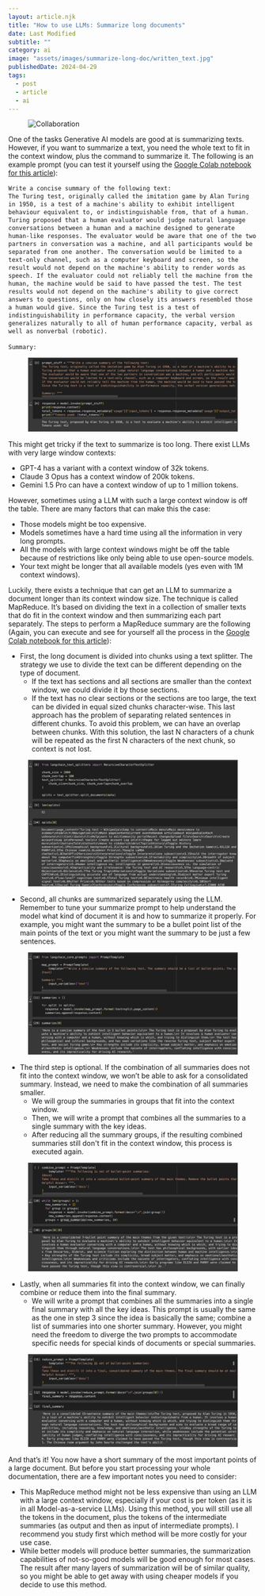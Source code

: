 ```yaml
---
layout: article.njk
title: "How to use LLMs: Summarize long documents"
date: Last Modified
subtitle: ""
category: ai
image: "assets/images/summarize-long-doc/written_text.jpg"
publishedDate: 2024-04-29
tags:
  - post
  - article
  - ai
---
```


<figure>
<img style="aspect-ratio: 897/467" alt="Collaboration" src="{{ image }}" />
</figure>

One of the tasks Generative AI models are good at is summarizing texts. However, if you want to summarize a text, you need the whole text to fit in the context window, plus the command to summarize it. The following is an example prompt (you can test it yourself using the <a href="https://colab.research.google.com/drive/1z5wwBLOag7TK5ylimSuosEQQdjkBswYu?usp=sharing" target="_blank">Google Colab notebook for this article</a>):

```
Write a concise summary of the following text:
The Turing test, originally called the imitation game by Alan Turing in 1950, is a test of a machine's ability to exhibit intelligent behaviour equivalent to, or indistinguishable from, that of a human. Turing proposed that a human evaluator would judge natural language conversations between a human and a machine designed to generate human-like responses. The evaluator would be aware that one of the two partners in conversation was a machine, and all participants would be separated from one another. The conversation would be limited to a text-only channel, such as a computer keyboard and screen, so the result would not depend on the machine's ability to render words as speech. If the evaluator could not reliably tell the machine from the human, the machine would be said to have passed the test. The test results would not depend on the machine's ability to give correct answers to questions, only on how closely its answers resembled those a human would give. Since the Turing test is a test of indistinguishability in performance capacity, the verbal version generalizes naturally to all of human performance capacity, verbal as well as nonverbal (robotic).

Summary: 
```

<figure>
<img alt="Summarization with direct use" src="assets/images/summarize-long-doc/direct-use.png" />
</figure>

This might get tricky if the text to summarize is too long. There exist LLMs with very large window contexts:
-	GPT-4 has a variant with a context window of 32k tokens.
-	Claude 3 Opus has a context window of 200k tokens.
-	Gemini 1.5 Pro can have a context window of up to 1 million tokens.

However, sometimes using a LLM with such a large context window is off the table. There are many factors that can make this the case:

-	Those models might be too expensive.
-	Models sometimes have a hard time using all the information in very long prompts.
-	All the models with large context windows might be off the table because of restrictions like only being able to use open-source models. 
-	Your text might be longer that all available models (yes even with 1M context windows).

Luckily, there exists a technique that can get an LLM to summarize a document longer than its context window size. The technique is called MapReduce. It’s based on dividing the text in a collection of smaller texts that do fit in the context window and then summarizing each part separately. The steps to perform a MapReduce summary are the following (Again, you can execute and see for yourself all the process in the <a href="https://colab.research.google.com/drive/1z5wwBLOag7TK5ylimSuosEQQdjkBswYu?usp=sharing" target="_blank">Google Colab notebook for this article</a>):
- First, the long document is divided into chunks using a text splitter. The strategy we use to divide the text can be different depending on the type of document. 
    - If the text has sections and all sections are smaller than the context window, we could divide it by those sections.
    - If the text has no clear sections or the sections are too large, the text can be divided in equal sized chunks character-wise. This last approach has the problem of separating related sentences in different chunks. To avoid this problem, we can have an overlap between chunks. With this solution, the last N characters of a chunk will be repeated as the first N characters of the next chunk, so context is not lost.

<figure>
<img alt="Summarization with direct use" src="assets/images/summarize-long-doc/chunks.png" />
</figure>

-	Second, all chunks are summarized separately using the LLM. Remember to tune your summarize prompt to help understand the model what kind of document it is and how to summarize it properly. For example, you might want the summary to be a bullet point list of the main points of the text or you might want the summary to be just a few sentences.

<figure>
<img alt="Map: Summarization of all chunks" src="assets/images/summarize-long-doc/map.png" />
</figure>

-	The third step is optional. If the combination of all summaries does not fit into the context window, we won’t be able to ask for a consolidated summary. Instead, we need to make the combination of all summaries smaller.
    - We will group the summaries in groups that fit into the context window.
    - Then, we will write a prompt that combines all the summaries to a single summary with the key ideas.
    - After reducing all the summary groups, if the resulting combined summaries still don't fit in the context window, this process is executed again.

<figure>
<img alt="Combine: Consolidate summaries" src="assets/images/summarize-long-doc/combine.png" />
</figure>

-	Lastly, when all summaries fit into the context window, we can finally combine or reduce them into the final summary.
    - We will write a prompt that combines all the summaries into a single final summary with all the key ideas. This prompt is usually the same as the one in step 3 since the idea is basically the same; combine a list of summaries into one shorter summary. However, you might need the freedom to diverge the two prompts to accommodate specific needs for special kinds of documents or special summaries.

<figure>
<img alt="Reduce: consolidate all summaries into a single final summary" src="assets/images/summarize-long-doc/reduce.png" />
</figure>

And that’s it! You now have a short summary of the most important points of a large document. But before you start processing your whole documentation, there are a few important notes you need to consider:
-	This MapReduce method might not be less expensive than using an LLM with a large context window, especially if your cost is per token (as it is in all Model-as-a-service LLMs). Using this method, you will still use all the tokens in the document, plus the tokens of the intermediate summaries (as output and then as input of intermediate prompts). I recommend you study first which method will be more costly for your use case.
-	While better models will produce better summaries, the summarization capabilities of not-so-good models will be good enough for most cases. The result after many layers of summarization will be of similar quality, so you might be able to get away with using cheaper models if you decide to use this method.
